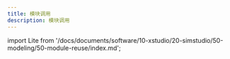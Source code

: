 ```yaml
---
title: 模块调用
description: 模块调用
---
```


import Lite from '/docs/documents/software/10-xstudio/20-simstudio/50-modeling/50-module-reuse/index.md';

<Lite />